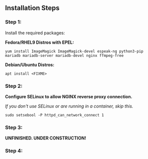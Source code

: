 ## Installation Steps

### Step 1:
Install the required packages:

**Fedora/RHEL9 Distros with EPEL:**

`yum install ImageMagick ImageMagick-devel espeak-ng python3-pip mariadb mariadb-server mariadb-devel nginx ffmpeg-free`

**Debian/Ubuntu Distros:**

`apt install <FIXME>`

### Step 2:
**Configure SELinux to allow NGINX reverse proxy connection.**

*If you don't use SELinux or are running in a container, skip this.*

`sudo setsebool -P httpd_can_network_connect 1`

### Step 3:
**UNFINISHED. UNDER CONSTRUCTION!**

### Step 4:

